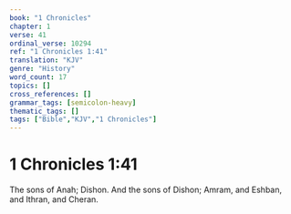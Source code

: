```yaml
---
book: "1 Chronicles"
chapter: 1
verse: 41
ordinal_verse: 10294
ref: "1 Chronicles 1:41"
translation: "KJV"
genre: "History"
word_count: 17
topics: []
cross_references: []
grammar_tags: [semicolon-heavy]
thematic_tags: []
tags: ["Bible","KJV","1 Chronicles"]
---
```


# 1 Chronicles 1:41

The sons of Anah; Dishon. And the sons of Dishon; Amram, and Eshban, and Ithran, and Cheran.
